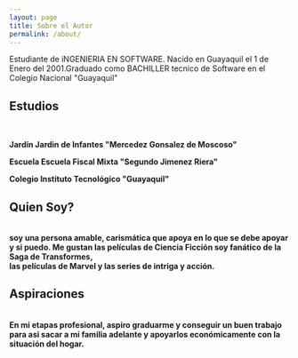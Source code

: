 ```yaml
---
layout: page
title: Sobre el Autor
permalink: /about/
---
```


Estudiante de iNGENIERIA EN SOFTWARE. Nacido en Guayaquil el 1 de Enero del 2001.Graduado como BACHILLER tecnico de Software en el Colegio Nacional "Guayaquil" <b>
<h2> Estudios</h2> <br>
 
**Jardín** Jardin de Infantes "Mercedez Gonsalez de Moscoso" <br>
 
 **Escuela** Escuela Fiscal Mixta "Segundo Jimenez Riera" <br>
 
**Colegio** Instituto Tecnológico "Guayaquil" <br>

<h2>  Quien Soy? </h2> <br>
 soy una persona amable, carismática que apoya en lo que se debe apoyar y si puedo. Me gustan las películas de Ciencia Ficción soy fanático de la Saga de Transformes,<br> las películas de Marvel y las series de intriga y acción. <br>
<h2>  Aspiraciones </h2>  <br>  
 En mi etapas profesional, aspiro graduarme y conseguir un buen trabajo para asi sacar a mi familia adelante y apoyarlos económicamente con la situación del hogar.
